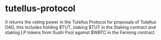 # tutellus-protocol

It returns the voting power in the Tutellus Protocol for proposals of Tutellus DAO, this includes holding $TUT, staking $TUT in the Staking contract and staking LP tokens from Sushi Pool against $WBTC in the Farming contract.
